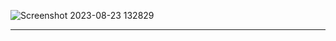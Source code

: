 ![Screenshot 2023-08-23 132829](https://github.com/cihandundar/social-media/assets/94462152/9f03d6c6-349c-4f9b-ae77-0804ea1970c1)
_______________________________________________________________________________________________________________________________________________________________________________________
